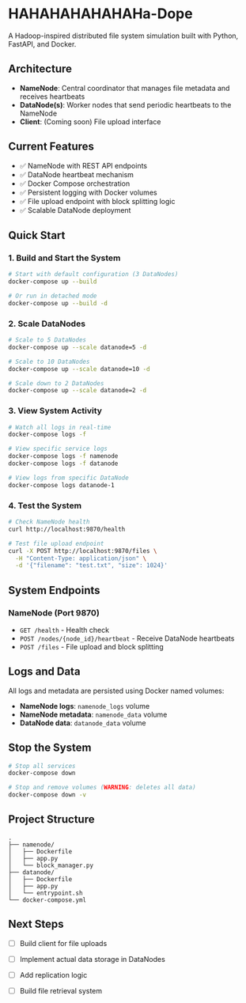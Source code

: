 ﻿# HAHAHAHAHAHAHa-Dope

A Hadoop-inspired distributed file system simulation built with Python, FastAPI, and Docker.

## Architecture

- **NameNode**: Central coordinator that manages file metadata and receives heartbeats
- **DataNode(s)**: Worker nodes that send periodic heartbeats to the NameNode
- **Client**: (Coming soon) File upload interface

## Current Features

- ✅ NameNode with REST API endpoints
- ✅ DataNode heartbeat mechanism  
- ✅ Docker Compose orchestration
- ✅ Persistent logging with Docker volumes
- ✅ File upload endpoint with block splitting logic
- ✅ Scalable DataNode deployment

## Quick Start

### 1. Build and Start the System

```bash
# Start with default configuration (3 DataNodes)
docker-compose up --build

# Or run in detached mode
docker-compose up --build -d
```

### 2. Scale DataNodes

```bash
# Scale to 5 DataNodes
docker-compose up --scale datanode=5 -d

# Scale to 10 DataNodes  
docker-compose up --scale datanode=10 -d

# Scale down to 2 DataNodes
docker-compose up --scale datanode=2 -d
```

### 3. View System Activity

```bash
# Watch all logs in real-time
docker-compose logs -f

# View specific service logs
docker-compose logs -f namenode
docker-compose logs -f datanode

# View logs from specific DataNode
docker-compose logs datanode-1
```

### 4. Test the System

```bash
# Check NameNode health
curl http://localhost:9870/health

# Test file upload endpoint
curl -X POST http://localhost:9870/files \
  -H "Content-Type: application/json" \
  -d '{"filename": "test.txt", "size": 1024}'
```

## System Endpoints

### NameNode (Port 9870)

- `GET /health` - Health check
- `POST /nodes/{node_id}/heartbeat` - Receive DataNode heartbeats
- `POST /files` - File upload and block splitting

## Logs and Data

All logs and metadata are persisted using Docker named volumes:

- **NameNode logs**: `namenode_logs` volume
- **NameNode metadata**: `namenode_data` volume  
- **DataNode data**: `datanode_data` volume

## Stop the System

```bash
# Stop all services
docker-compose down

# Stop and remove volumes (WARNING: deletes all data)
docker-compose down -v
```

## Project Structure

```
.
├── namenode/
│   ├── Dockerfile
│   ├── app.py
│   └── block_manager.py
├── datanode/
│   ├── Dockerfile
│   ├── app.py
│   └── entrypoint.sh
└── docker-compose.yml
```

## Next Steps

- [ ] Build client for file uploads
- [ ] Implement actual data storage in DataNodes
- [ ] Add replication logic

- [ ] Build file retrieval system
